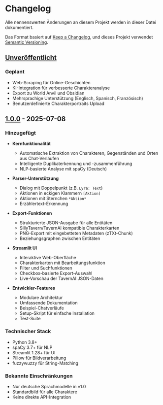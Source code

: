 # Changelog

Alle nennenswerten Änderungen an diesem Projekt werden in dieser Datei dokumentiert.

Das Format basiert auf [Keep a Changelog](https://keepachangelog.com/de/1.0.0/),
und dieses Projekt verwendet [Semantic Versioning](https://semver.org/spec/v2.0.0.html).

## [Unveröffentlicht]

### Geplant
- Web-Scraping für Online-Geschichten
- KI-Integration für verbesserte Charakteranalyse
- Export zu World Anvil und Obsidian
- Mehrsprachige Unterstützung (Englisch, Spanisch, Französisch)
- Benutzerdefinierte Charakterportraits Upload

## [1.0.0] - 2025-07-08

### Hinzugefügt
- **Kernfunktionalität**
  - Automatische Extraktion von Charakteren, Gegenständen und Orten aus Chat-Verläufen
  - Intelligente Duplikaterkennung und -zusammenführung
  - NLP-basierte Analyse mit spaCy (Deutsch)
  
- **Parser-Unterstützung**
  - Dialog mit Doppelpunkt (z.B. `Lyra: Text`)
  - Aktionen in eckigen Klammern `[Aktion]`
  - Aktionen mit Sternchen `*Aktion*`
  - Erzählertext-Erkennung
  
- **Export-Funktionen**
  - Strukturierte JSON-Ausgabe für alle Entitäten
  - SillyTavern/TavernAI kompatible Charakterkarten
  - PNG-Export mit eingebetteten Metadaten (zTXt-Chunk)
  - Beziehungsgraphen zwischen Entitäten
  
- **Streamlit UI**
  - Interaktive Web-Oberfläche
  - Charakterkarten mit Bearbeitungsfunktion
  - Filter und Suchfunktionen
  - Checkbox-basierte Export-Auswahl
  - Live-Vorschau der TavernAI JSON-Daten
  
- **Entwickler-Features**
  - Modulare Architektur
  - Umfassende Dokumentation
  - Beispiel-Chatverläufe
  - Setup-Skript für einfache Installation
  - Test-Suite

### Technischer Stack
- Python 3.8+
- spaCy 3.7+ für NLP
- Streamlit 1.28+ für UI
- Pillow für Bildverarbeitung
- fuzzywuzzy für String-Matching

### Bekannte Einschränkungen
- Nur deutsche Sprachmodelle in v1.0
- Standardbild für alle Charaktere
- Keine direkte API-Integration

[Unveröffentlicht]: https://github.com/Paddel87/StoryWeaver/compare/v1.0.0...HEAD
[1.0.0]: https://github.com/Paddel87/StoryWeaver/releases/tag/v1.0 